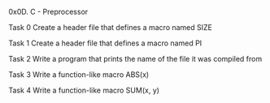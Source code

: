 0x0D. C - Preprocessor


Task 0 Create a header file that defines a macro named SIZE

Task 1 Create a header file that defines a macro named PI

Task 2 Write a program that prints the name of the file it was compiled from

Task 3 Write a function-like macro ABS(x)

Task 4 Write a function-like macro SUM(x, y)
